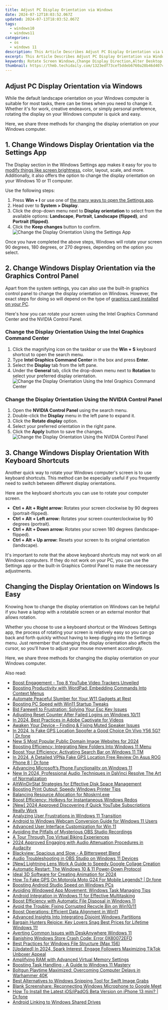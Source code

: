 ```yaml
---
title: Adjust PC Display Orientation via Windows
date: 2024-07-12T18:03:52.067Z
updated: 2024-07-13T18:03:52.067Z
tags:
  - windows10
  - windows11
categories:
  - os
  - windows 11
description: This Article Describes Adjust PC Display Orientation via Windows
excerpt: This Article Describes Adjust PC Display Orientation via Windows
keywords: Rotate Screen Windows,Change Display Direction,Alter Desktop Layout,Adjust Monitor Placement,Window Flip Setting,Swap Image Orientation,Tilt PC Display View
thumbnail: https://thmb.techidaily.com/1323edf73cef5ddeb6760a28b46d407c0ed89a3159fd177b98bcbf03f2bf6c24.jpg
---
```


## Adjust PC Display Orientation via Windows

 While the default landscape orientation on your Windows computer is suitable for most tasks, there can be times when you need to change it. Whether it's for work, creative endeavors, or simply personal preference, rotating the display on your Windows computer is quick and easy.

 Here, we share three methods for changing the display orientation on your Windows computer.

## 1\. Change Windows Display Orientation via the Settings App

 The Display section in the Windows Settings app makes it easy for you to [modify things like screen brightness](https://www.makeuseof.com/windows-10-adjust-screen-brightness/), color, layout, scale, and more. Additionally, it also offers the option to change the display orientation on your Windows 10 or 11 computer.

 Use the following steps:

1. Press **Win + I** or use one of [the many ways to open the Settings app](https://www.makeuseof.com/windows-ways-to-open-system-settings/).
2. Head over to **System > Display**.
3. Click the drop-down menu next to **Display orientation** to select from the available options: **Landscape**, **Portrait**, **Landscape (flipped)**, and **Portrait (flipped)**.
4. Click the **Keep changes** button to confirm.  
![Change the Display Orientation Using the Settings App](https://static1.makeuseofimages.com/wordpress/wp-content/uploads/2023/07/change-the-display-orientation-using-the-settings-app.jpg)

 Once you have completed the above steps, Windows will rotate your screen 90 degrees, 180 degrees, or 270 degrees, depending on the option you select.

## 2\. Change Windows Display Orientation via the Graphics Control Panel

 Apart from the system settings, you can also use the built-in graphics control panel to change the display orientation on Windows. However, the exact steps for doing so will depend on the type of [graphics card installed on your PC](https://www.makeuseof.com/check-graphics-card-model-windows-11/).

 Here's how you can rotate your screen using the Intel Graphics Command Center and the NVIDIA Control Panel.

### Change the Display Orientation Using the Intel Graphics Command Center

1. Click the magnifying icon on the taskbar or use the **Win + S** keyboard shortcut to open the search menu.
2. Type **Intel Graphics Command Center** in the box and press **Enter**.
3. Select the **Display** tab from the left pane.
4. Under the **General** tab, click the drop-down menu next to **Rotation** to select your preferred display orientation.  
![Change the Display Orientation Using the Intel Graphics Command Center](https://static1.makeuseofimages.com/wordpress/wp-content/uploads/2023/07/change-the-display-orientation-using-the-intel-graphics-command-center.jpg)

### Change the Display Orientation Using the NVIDIA Control Panel

1. Open the **NVIDIA Control Panel** using the search menu.
2. Double-click the **Display** menu in the left pane to expand it.
3. Click the **Rotate display** option.
4. Select your preferred orientation in the right pane.
5. Click the **Apply** button to save the changes.  
![Change the Display Orientation Using the NVIDIA Control Panel](https://static1.makeuseofimages.com/wordpress/wp-content/uploads/2023/07/change-the-display-orientation-using-the-nvidia-control-panel.jpg)

## 3\. Change Windows Display Orientation With Keyboard Shortcuts

 Another quick way to rotate your Windows computer's screen is to use keyboard shortcuts. This method can be especially useful if you frequently need to switch between different display orientations.

 Here are the keyboard shortcuts you can use to rotate your computer screen.

* **Ctrl + Alt + Right arrow:** Rotates your screen clockwise by 90 degrees (portrait-flipped).
* **Ctrl + Alt + Left arrow:** Rotates your screen counterclockwise by 90 degrees (portrait).
* **Ctrl + Alt + Down arrow:** Rotates your screen 180 degrees (landscape-flipped).
* **Ctrl + Alt + Up arrow:** Resets your screen to its original orientation (landscape).

 It's important to note that the above keyboard shortcuts may not work on all Windows computers. If they do not work on your PC, you can use the Settings app or the built-in Graphics Control Panel to make the necessary adjustments.

## Changing the Display Orientation on Windows Is Easy

 Knowing how to change the display orientation on Windows can be helpful if you have a laptop with a rotatable screen or an external monitor that allows rotation.

 Whether you choose to use a keyboard shortcut or the Windows Settings app, the process of rotating your screen is relatively easy so you can go back and forth quickly without having to keep digging into the Settings menu. Just remember that changing the display orientation also affects the cursor, so you'll have to adjust your mouse movement accordingly.

 Here, we share three methods for changing the display orientation on your Windows computer.

<span class="atpl-alsoreadstyle">Also read:</span>
<div><ul>
<li><a href="https://youtube-video-recordings.techidaily.com/boost-engagement-top-8-youtube-video-trackers-unveiled/"><u>Boost Engagement - Top 8 YouTube Video Trackers Unveiled</u></a></li>
<li><a href="https://win11-tips.techidaily.com/boosting-productivity-with-wordpad-embedding-commands-into-context-menus/"><u>Boosting Productivity with WordPad: Embedding Commands Into Context Menus</u></a></li>
<li><a href="https://win11-tips.techidaily.com/automate-peaceful-slumber-for-your-w11-gadgets-at-rest/"><u>Automate Peaceful Slumber for Your W11 Gadgets at Rest</u></a></li>
<li><a href="https://win11-tips.techidaily.com/boosting-pc-speed-with-win11-startup-tweaks/"><u>Boosting PC Speed with Win11 Startup Tweaks</u></a></li>
<li><a href="https://win11-tips.techidaily.com/bid-farewell-to-frustration-solving-your-esc-key-issues/"><u>Bid Farewell to Frustration: Solving Your Esc Key Issues</u></a></li>
<li><a href="https://win11-tips.techidaily.com/adjusting-reset-counter-after-failed-logins-on-windows-1011/"><u>Adjusting Reset Counter After Failed Logins on Windows 10/11</u></a></li>
<li><a href="https://video-capture.techidaily.com/in-2024-best-practices-in-adobe-captivate-for-videos/"><u>In 2024, Best Practices in Adobe Captivate for Videos</u></a></li>
<li><a href="https://win11-tips.techidaily.com/awaken-your-device-finding-and-fixing-muted-speaker-issues/"><u>Awaken Your Device – Finding & Fixing Muted Speaker Issues</u></a></li>
<li><a href="https://phone-solutions.techidaily.com/in-2024-is-fake-gps-location-spoofer-a-good-choice-on-vivo-y56-5g-drfone-by-drfone-virtual-android/"><u>In 2024, Is Fake GPS Location Spoofer a Good Choice On Vivo Y56 5G? | Dr.fone</u></a></li>
<li><a href="https://video-creation-software.techidaily.com/new-s-most-popular-public-domain-image-websites-for-2024/"><u>New S Most Popular Public Domain Image Websites for 2024</u></a></li>
<li><a href="https://win11-tips.techidaily.com/boosting-efficiency-integrating-new-folders-into-windows-11-menu/"><u>Boosting Efficiency: Integrating New Folders Into Windows 11 Menu</u></a></li>
<li><a href="https://win11-tips.techidaily.com/boost-your-efficiency-activating-search-bar-on-windows-11-tm/"><u>Boost Your Efficiency: Activating Search Bar on Windows 11 TM</u></a></li>
<li><a href="https://fake-location.techidaily.com/in-2024-a-detailed-vpna-fake-gps-location-free-review-on-asus-rog-phone-8-drfone-by-drfone-virtual-android/"><u>In 2024, A Detailed VPNa Fake GPS Location Free Review On Asus ROG Phone 8 | Dr.fone</u></a></li>
<li><a href="https://win11-tips.techidaily.com/advancing-microsofts-phone-functionality-on-windows-11/"><u>Advancing Microsoft’s Phone Functionality on Windows 11</u></a></li>
<li><a href="https://audio-shaping.techidaily.com/new-in-2024-professional-audio-techniques-in-davinci-resolve-the-art-of-normalization/"><u>New In 2024, Professional Audio Techniques in DaVinci Resolve The Art of Normalization</u></a></li>
<li><a href="https://win11-tips.techidaily.com/altwindirstat-strategies-for-effective-disk-space-management/"><u>AltWinDirStat Strategies for Effective Disk Space Management</u></a></li>
<li><a href="https://win11-tips.techidaily.com/boosting-print-output-speedy-windows-printer-tips/"><u>Boosting Print Output: Speedy WIndows Printer Tips</u></a></li>
<li><a href="https://win11-tips.techidaily.com/balancing-resource-allocation-for-ntoskrnlexe/"><u>Balancing Resource Allocation for Ntoskrnl.exe</u></a></li>
<li><a href="https://win11-tips.techidaily.com/boost-efficiency-hotkeys-for-instantaneous-windows-redos/"><u>Boost Efficiency: Hotkeys for Instantaneous Windows Redos</u></a></li>
<li><a href="https://youtube-sure.techidaily.com/024-approved-discovering-if-quick-youtube-subscriptions-really-work/"><u>[New] 2024 Approved  Discovering if Quick YouTube Subscriptions Really Work</u></a></li>
<li><a href="https://win11-tips.techidaily.com/analyzing-user-frustrations-in-windows-11-transition/"><u>Analyzing User Frustrations in Windows 11 Transition</u></a></li>
<li><a href="https://win11-tips.techidaily.com/android-to-windows-webcam-conversion-guide-for-windows-11-users/"><u>Android to Windows Webcam Conversion Guide for Windows 11 Users</u></a></li>
<li><a href="https://win11-tips.techidaily.com/advanced-user-interface-customization-for-win-11/"><u>Advanced User Interface Customization for Win 11</u></a></li>
<li><a href="https://win11-tips.techidaily.com/avoiding-the-pitfalls-of-mysterious-obs-studio-recordings/"><u>Avoiding the Pitfalls of Mysterious OBS Studio Recordings</u></a></li>
<li><a href="https://fox-access.techidaily.com/a-tour-through-top-virtual-biking-experiences/"><u>A Tour Through Top Virtual Biking Experiences</u></a></li>
<li><a href="https://fox-direct.techidaily.com/2024-approved-engaging-with-audio-attenuation-procedures-in-audacity/"><u>2024 Approved  Engaging with Audio Attenuation Procedures in Audacity</u></a></li>
<li><a href="https://win11-tips.techidaily.com/blackview-spacious-and-slow-a-bittersweet-blend/"><u>Blackview: Spacious and Slow - A Bittersweet Blend</u></a></li>
<li><a href="https://win11-tips.techidaily.com/audio-troubleshooting-in-obs-studio-on-windows-11-devices/"><u>Audio Troubleshooting in OBS Studio on Windows 11 Devices</u></a></li>
<li><a href="https://extra-support.techidaily.com/new-lightning-lens-work-a-guide-to-speedy-google-collage-creation/"><u>[New] Lightning Lens Work  A Guide to Speedy Google Collage Creation</u></a></li>
<li><a href="https://win11-tips.techidaily.com/automatic-restart-the-windows-10-and-11-power-down-protocol/"><u>Automatic Restart: The Windows 10 & 11 Power-Down Protocol</u></a></li>
<li><a href="https://some-techniques.techidaily.com/ideal-3d-software-for-creating-animation-for-2024/"><u>Ideal 3D Software for Creating Animation for 2024</u></a></li>
<li><a href="https://fake-location.techidaily.com/how-to-fake-gps-on-motorola-moto-g24-for-mobile-legends-drfone-by-drfone-virtual-android/"><u>How To Fake GPS On Motorola Moto G24 For Mobile Legends? | Dr.fone</u></a></li>
<li><a href="https://win11-tips.techidaily.com/boosting-android-studio-speed-on-windows-pcs/"><u>Boosting Android Studio Speed on Windows PCs</u></a></li>
<li><a href="https://win11-tips.techidaily.com/avoiding-windowed-app-movement-windows-task-managing-tips/"><u>Avoiding Windowed App Movement: Windows Task Managing Tips</u></a></li>
<li><a href="https://win11-tips.techidaily.com/android-integration-in-windows-11-for-effective-multitasking/"><u>Android Integration in Windows 11 for Effective Multitasking</u></a></li>
<li><a href="https://win11-tips.techidaily.com/boost-efficiency-with-automatic-file-disposal-in-windows-11/"><u>Boost Efficiency with Automatic File Disposal in Windows 11</u></a></li>
<li><a href="https://win11-tips.techidaily.com/avoid-the-trouble-fixing-corrupted-recycle-bin-on-win1011/"><u>Avoid the Trouble: Fixing Corrupted Recycle Bin on Win10/11</u></a></li>
<li><a href="https://win11-tips.techidaily.com/boost-operations-efficient-data-alignment-in-win11/"><u>Boost Operations: Efficient Data Alignment in Win11</u></a></li>
<li><a href="https://win11-tips.techidaily.com/advanced-insights-into-integrating-disjoint-windows-partitions/"><u>Advanced Insights Into Integrating Disjoint Windows Partitions</u></a></li>
<li><a href="https://win11-tips.techidaily.com/bargain-hunters-rejoice-key-lovers-snag-best-prices-for-lifetime-windows-11/"><u>Bargain Hunters Rejoice: Key Lovers Snag Best Prices for Lifetime Windows 11!</u></a></li>
<li><a href="https://win11-tips.techidaily.com/averting-common-issues-with-deskanywhere-windows-11/"><u>Averting Common Issues with DeskAnywhere Windows 11</u></a></li>
<li><a href="https://win11-tips.techidaily.com/banishing-windows-store-crash-code-error-0x80072efd/"><u>Banishing Windows Store Crash Code: Error 0X80072EFD</u></a></li>
<li><a href="https://win11-tips.techidaily.com/best-practices-for-windows-file-structure-max-156/"><u>Best Practices for Windows File Structure (Max 156)</u></a></li>
<li><a href="https://fox-http.techidaily.com/updated-in-2024-spark-interest-engage-followers-maximizing-tiktok-unboxer-appeal/"><u>[Updated] In 2024, Spark Interest, Engage Followers  Maximizing TikTok Unboxer Appeal</u></a></li>
<li><a href="https://win11-tips.techidaily.com/amplifying-ram-with-advanced-virtual-memory-settings/"><u>Amplifying RAM with Advanced Virtual Memory Settings</u></a></li>
<li><a href="https://win11-tips.techidaily.com/boosting-task-handling-a-guide-to-windows-11-mastery/"><u>Boosting Task Handling - A Guide to Windows 11 Mastery</u></a></li>
<li><a href="https://win11-tips.techidaily.com/boltgun-playtime-maximized-overcoming-computer-delays-in-warhammer-40k/"><u>Boltgun Playtime Maximized: Overcoming Computer Delays in Warhammer 40K</u></a></li>
<li><a href="https://win11-tips.techidaily.com/best-alternatives-to-windows-snipping-tool-for-swift-image-grabs/"><u>Best Alternatives to Windows Snipping Tool for Swift Image Grabs</u></a></li>
<li><a href="https://win11-tips.techidaily.com/blank-screenshare-reconnecting-windows-microphone-to-google-meet/"><u>Blank Screenshare: Reconnecting Windows Microphone to Google Meet</u></a></li>
<li><a href="https://blog-min.techidaily.com/how-to-install-the-latest-iosipados-beta-version-on-iphone-13-mini-drfone-by-drfone-ios-system-repair-ios-system-repair/"><u>How To Install the Latest iOS/iPadOS Beta Version on iPhone 13 mini? | Dr.fone</u></a></li>
<li><a href="https://win11-tips.techidaily.com/android-linking-to-windows-shared-drives/"><u>Android Linking to Windows Shared Drives</u></a></li>
</ul></div>

<ins class="adsbygoogle"
      style="display:block"
      data-ad-client="ca-pub-7571918770474297"
      data-ad-slot="8358498916"
      data-ad-format="auto"
      data-full-width-responsive="true"></ins>